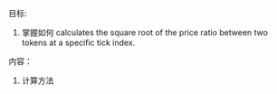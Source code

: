 目标:
1. 掌握如何 calculates the square root of the price ratio between two tokens at a specific tick index.


内容：
1. 计算方法

